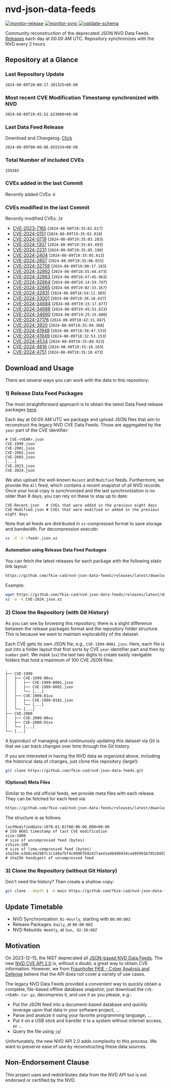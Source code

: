 # nvd-json-data-feeds

[![monitor-release](https://github.com/fkie-cad/nvd-json-data-feeds/actions/workflows/monitor_release.yml/badge.svg)](https://github.com/fkie-cad/nvd-json-data-feeds/actions/workflows/monitor_release.yml)
[![monitor-sync](https://github.com/fkie-cad/nvd-json-data-feeds/actions/workflows/monitor_sync.yml/badge.svg)](https://github.com/fkie-cad/nvd-json-data-feeds/actions/workflows/monitor_sync.yml)
[![validate-schema](https://github.com/fkie-cad/nvd-json-data-feeds/actions/workflows/validate_schema.yml/badge.svg)](https://github.com/fkie-cad/nvd-json-data-feeds/actions/workflows/validate_schema.yml)

Community reconstruction of the deprecated JSON NVD Data Feeds.
[Releases](https://github.com/fkie-cad/nvd-json-data-feeds/releases/latest) each day at 00:00 AM UTC.
Repository synchronizes with the NVD every 2 hours.

## Repository at a Glance

### Last Repository Update

```plain
2024-08-09T20:00:17.301325+00:00
```

### Most recent CVE Modification Timestamp synchronized with NVD

```plain
2024-08-09T19:45:52.623000+00:00
```

### Last Data Feed Release

Download and Changelog: [Click](https://github.com/fkie-cad/nvd-json-data-feeds/releases/latest)

```plain
2024-08-09T00:00:08.655534+00:00
```

### Total Number of included CVEs

```plain
259383
```

### CVEs added in the last Commit

Recently added CVEs: `0`



### CVEs modified in the last Commit

Recently modified CVEs: `24`

- [CVE-2023-7165](CVE-2023/CVE-2023-71xx/CVE-2023-7165.json) (`2024-08-09T19:35:02.617`)
- [CVE-2024-0151](CVE-2024/CVE-2024-01xx/CVE-2024-0151.json) (`2024-08-09T19:35:02.910`)
- [CVE-2024-0719](CVE-2024/CVE-2024-07xx/CVE-2024-0719.json) (`2024-08-09T19:35:03.203`)
- [CVE-2024-1307](CVE-2024/CVE-2024-13xx/CVE-2024-1307.json) (`2024-08-09T19:35:03.493`)
- [CVE-2024-2231](CVE-2024/CVE-2024-22xx/CVE-2024-2231.json) (`2024-08-09T19:35:05.190`)
- [CVE-2024-2404](CVE-2024/CVE-2024-24xx/CVE-2024-2404.json) (`2024-08-09T19:35:05.613`)
- [CVE-2024-2857](CVE-2024/CVE-2024-28xx/CVE-2024-2857.json) (`2024-08-09T19:35:06.033`)
- [CVE-2024-32758](CVE-2024/CVE-2024-327xx/CVE-2024-32758.json) (`2024-08-09T19:00:17.183`)
- [CVE-2024-32862](CVE-2024/CVE-2024-328xx/CVE-2024-32862.json) (`2024-08-09T18:55:44.473`)
- [CVE-2024-32863](CVE-2024/CVE-2024-328xx/CVE-2024-32863.json) (`2024-08-09T18:47:45.963`)
- [CVE-2024-32864](CVE-2024/CVE-2024-328xx/CVE-2024-32864.json) (`2024-08-09T19:14:59.797`)
- [CVE-2024-32865](CVE-2024/CVE-2024-328xx/CVE-2024-32865.json) (`2024-08-09T19:02:33.167`)
- [CVE-2024-32931](CVE-2024/CVE-2024-329xx/CVE-2024-32931.json) (`2024-08-09T18:54:11.303`)
- [CVE-2024-33001](CVE-2024/CVE-2024-330xx/CVE-2024-33001.json) (`2024-08-09T19:36:18.637`)
- [CVE-2024-34684](CVE-2024/CVE-2024-346xx/CVE-2024-34684.json) (`2024-08-09T19:15:17.677`)
- [CVE-2024-34688](CVE-2024/CVE-2024-346xx/CVE-2024-34688.json) (`2024-08-09T19:45:52.623`)
- [CVE-2024-34690](CVE-2024/CVE-2024-346xx/CVE-2024-34690.json) (`2024-08-09T19:25:15.680`)
- [CVE-2024-37176](CVE-2024/CVE-2024-371xx/CVE-2024-37176.json) (`2024-08-09T18:42:31.847`)
- [CVE-2024-3920](CVE-2024/CVE-2024-39xx/CVE-2024-3920.json) (`2024-08-09T19:35:09.360`)
- [CVE-2024-41948](CVE-2024/CVE-2024-419xx/CVE-2024-41948.json) (`2024-08-09T18:38:47.533`)
- [CVE-2024-41949](CVE-2024/CVE-2024-419xx/CVE-2024-41949.json) (`2024-08-09T18:32:53.153`)
- [CVE-2024-4534](CVE-2024/CVE-2024-45xx/CVE-2024-4534.json) (`2024-08-09T19:35:09.923`)
- [CVE-2024-4616](CVE-2024/CVE-2024-46xx/CVE-2024-4616.json) (`2024-08-09T19:35:10.193`)
- [CVE-2024-4751](CVE-2024/CVE-2024-47xx/CVE-2024-4751.json) (`2024-08-09T19:35:10.473`)


## Download and Usage

There are several ways you can work with the data in this repository:

### 1) Release Data Feed Packages

The most straightforward approach is to obtain the latest Data Feed release packages [here](https://github.com/fkie-cad/nvd-json-data-feeds/releases/latest).

Each day at 00:00 AM UTC we package and upload JSON files that aim to reconstruct the legacy NVD CVE Data Feeds.
Those are aggregated by the `year` part of the CVE identifier:

```
# CVE-<YEAR>.json
CVE-1999.json
CVE-2001.json
CVE-2002.json
CVE-2003.json
[...]
CVE-2023.json
CVE-2024.json
```

We also upload the well-known `Recent` and `Modified` feeds.
Furthermore, we provide the `All` feed, which contains a recent snapshot of all NVD records.
Once your local copy is synchronized and the last synchronization is no older than 8 days, you can rely on these to stay up to date:

```plain
CVE-Recent.json   # CVEs that were added in the previous eight days
CVE-Modified.json # CVEs that were modified or added in the previous eight days
```

Note that all feeds are distributed in `xz`-compressed format to save storage and bandwidth.
For decompression execute:

```sh
xz -d -k <feed>.json.xz
```

#### Automation using Release Data Feed Packages

You can fetch the latest releases for each package with the following static link layout:

```sh
https://github.com/fkie-cad/nvd-json-data-feeds/releases/latest/download/CVE-<YEAR>.json.xz
```

Example:

```sh
wget https://github.com/fkie-cad/nvd-json-data-feeds/releases/latest/download/CVE-2024.json.xz
xz -d -k CVE-2024.json.xz
```

### 2) Clone the Repository (with Git History)

As you can see by browsing this repository, there is a slight difference between the release packages format and the repository folder structure.
This is because we want to maintain explorability of the dataset.

Each CVE gets its own JSON file, e.g., `CVE-1999-0001.json`.
Here, each file is put into a folder layout that first sorts by CVE `year` identifier part and then by `number` part.
We mask (`xx`) the last two digits to create easily navigable folders that hold a maximum of 100 CVE JSON files:

```plain
.
├── CVE-1999
│   ├── CVE-1999-00xx
│   │   ├── CVE-1999-0001.json
│   │   ├── CVE-1999-0002.json
│   │   └── [...]
│   ├── CVE-1999-01xx
│   │   ├── CVE-1999-0101.json
│   │   └── [...]
│   └── [...]
├── CVE-2000
│   ├── CVE-2000-00xx
│   ├── CVE-2000-01xx
│   └── [...]
└── [...]
```

A byproduct of managing and continuously updating this dataset via Git is that we can track changes over time through the Git history.

If you are interested in having the NVD data as organized above, including the historical data of changes, just clone this repository (large!):

```sh
git clone https://github.com/fkie-cad/nvd-json-data-feeds.git
```

#### (Optional) Meta Files

Similar to the old official feeds, we provide meta files with each release. They can be fetched for each feed via:

```sh
https://github.com/fkie-cad/nvd-json-data-feeds/releases/latest/download/CVE-<YEAR>.meta
```

The structure is as follows:

```plain
lastModifiedDate:1970-01-01T00:00:00.000+00:00                          # ISO 8601 timestamp of last CVE modification
size:1000                                                               # size of uncompressed feed (bytes)
xzSize:100                                                              # size of lzma-compressed feed (bytes)
sha256:e3b0c44298fc1c149afbf4c8996fb92427ae41e4649b934ca495991b7852b855 # sha256 hexdigest of uncompressed feed
```

### 3) Clone the Repository (without Git History)

Don't need the history? Then create a shallow copy:

```sh
git clone --depth 1 -b main https://github.com/fkie-cad/nvd-json-data-feeds.git
```


## Update Timetable

* NVD Synchronization: `Bi-Hourly`, starting with `00:00:00Z`
* Release Packages: `Daily`, at `00:00:00Z`
* NVD Rebuilds: `Weekly`, at `Sun, 02:30:00Z`


## Motivation

On 2023-12-15, the NIST deprecated all [JSON-based NVD Data Feeds](https://nvd.nist.gov/vuln/data-feeds#divRetirementBanner-1).
The new [NVD CVE API 2.0](https://nvd.nist.gov/developers/vulnerabilities) is, without a doubt, a great way to obtain CVE information.
However, we from [Fraunhofer FKIE - Cyber Analysis and Defense](https://www.fkie.fraunhofer.de/en/departments/cad.html) believe that the API does not cover a variety of use cases.

The legacy NVD Data Feeds provided a convenient way to quickly obtain a complete, file-based offline database snapshot; just download the `CVE-<YEAR>.tar.gz`, decompress it, and use it as you please, e.g.:

- Put the JSON feed into a document-based database and quickly leverage upon that data in your software project, ...
- Parse and analyze it using your favorite programming language, ...
- Put it on a USB stick and transfer it to a system without internet access, or ...
- Query the file using `jq`!

Unfortunately, the new NVD API 2.0 adds complexity to this process.
We want to preserve ease of use by reconstructing these data sources.

## Non-Endorsement Clause

This project uses and redistributes data from the NVD API but is not endorsed or certified by the NVD.